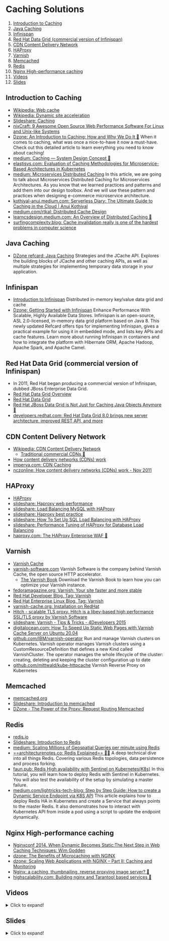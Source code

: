 # Caching Solutions

1. [Introduction to Caching](#introduction-to-caching)
2. [Java Caching](#java-caching)
3. [Infinispan](#infinispan)
4. [Red Hat Data Grid (commercial version of Infinispan)](#red-hat-data-grid-commercial-version-of-infinispan)
5. [CDN Content Delivery Network](#cdn-content-delivery-network)
6. [HAProxy](#haproxy)
7. [Varnish](#varnish)
8. [Memcached](#memcached)
9. [Redis](#redis)
10. [Nginx High-performance caching](#nginx-high-performance-caching)
11. [Videos](#videos)
12. [Slides](#slides)

## Introduction to Caching

- [Wikipedia: Web cache](https://en.wikipedia.org/wiki/Web_cache)
- [Wikipedia: Dynamic site acceleration](https://en.wikipedia.org/wiki/Dynamic_site_acceleration)
- [Slideshare: Caching](http://www.slideshare.net/NasceniaIT/brown-bag-caching-rafi-faisal-48694442)
- [nixCraft: 9 Awesome Open Source Web Performance Software For Linux and Unix-like Systems](https://www.cyberciti.biz/open-source/http-web-performance-proxy-load-balancer-accelerator-software/)
- [Dzone: An Introduction to Caching: How and Why We Do It 🌟](https://dzone.com/articles/introducing-amp-assimilating-caching-quick-read-fo) When it comes to caching, what was once a nice-to-have it now a must-have. Check out this detailed article to learn everything you need to know about caching!
- [medium: Caching — System Design Concept 🌟](https://medium.com/enjoy-algorithm/caching-system-design-concept-500134cff300)
- [elastisys.com: Evaluation of Caching Methodologies for Microservice-Based Architectures in Kubernetes](https://elastisys.com/evaluation-of-caching-methodologies/)
- [medium: Microservices Distributed Caching](https://medium.com/design-microservices-architecture-with-patterns/microservices-distributed-caching-76828817e41b) In this article, we are going to talk about Microservices Distributed Caching for Microservices Architectures. As you know that we learned practices and patterns and add them into our design toolbox. And we will use these pattern and practices when designing e-commerce microservice architecture.
- [kothiyal-anuj.medium.com: Serverless Diary: The Ultimate Guide to Caching in the Cloud | Anuj Kothiyal](https://kothiyal-anuj.medium.com/serverless-diary-the-ultimate-guide-to-caching-in-the-cloud-249f6a06915f)
- [medium.com/rtkal: Distributed Cache Design](https://medium.com/rtkal/distributed-cache-design-348cbe334df1)
- [learncsdesign.medium.com: An Overview of Distributed Caching 🌟](https://learncsdesign.medium.com/an-overview-of-distributed-caching-e426781d1ff0)
- [surfingcomplexity.blog: Cache invalidation really is one of the hardest problems in computer science](https://surfingcomplexity.blog/2022/11/25/cache-invalidation-really-is-one-of-the-hardest-things-in-computer-science/)

## Java Caching

- [DZone refcard: Java Caching](https://dzone.com/refcardz/java-caching) Strategies and the JCache API. Explores the building blocks of JCache and other caching APIs, as well as multiple strategies for implementing temporary data storage in your application.

## Infinispan

- [Introduction to Infinispan](https://infinispan.org/about/) Distributed in-memory key/value data grid and cache
- [Dzone: Getting Started with Infinispan](https://dzone.com/refcardz/getting-started-infinispan) Enhance Performance With Scalable, Highly Available Data Stores. Infinispan is an open-source, ASL 2.0-licensed, in-memory data grid platform based on Java 8. This newly updated Refcard offers tips for implementing Infinispan, gives a practical example for using it in embedded mode, and lists key APIs and cache features. Learn more about running Infinispan in containers and how to integrate the platform with Hibernate ORM, Apache Hadoop, Apache Spark, and Apache Camel.

## Red Hat Data Grid (commercial version of Infinispan)

- In 2011, Red Hat began producing a commercial version of Infinispan, dubbed JBoss Enterprise Data Grid.
- [Red Hat Data Grid Overview](https://developers.redhat.com/products/datagrid/overview)
- [Red Hat Data Grid](https://www.redhat.com/en/technologies/jboss-middleware/data-grid)
- [Red Hat JBoss Data Grid is Not Just for Caching Java Objects Anymore 🌟](https://thenewstack.io/red-hat-jboss-data-grid-not-just-storing-java-objects-anymore/)
- [developers.redhat.com: Red Hat Data Grid 8.0 brings new server architecture, improved REST API, and more](https://developers.redhat.com/blog/2020/04/13/red-hat-data-grid-8-0-brings-new-server-architecture-improved-rest-api-and-more/)

## CDN Content Delivery Network

- [Wikipedia: CDN Content Delivery Network](https://en.wikipedia.org/wiki/Content_delivery_network)
    - [Traditional commercial CDNs 🌟](https://en.wikipedia.org/wiki/Content_delivery_network#Traditional_commercial_CDNs)
- [How content delivery networks (CDNs) work](https://humanwhocodes.com/blog/2011/11/29/how-content-delivery-networks-cdns-work/)
- [imperva.com: CDN Caching](https://www.imperva.com/learn/performance/cdn-caching/)
- [nczonline: How content delivery networks (CDNs) work - Nov 2011](https://www.nczonline.net/blog/2011/11/29/how-content-delivery-networks-cdns-work/)

## HAProxy

- [HAProxy](http://www.haproxy.org)
- [slideshare: Haproxy web performance](http://www.slideshare.net/haproxytech/haproxy-web-performance-55536394)
- [slideshare: Load Balancing MySQL with HAProxy](http://www.slideshare.net/Severalnines/load-balancing-mysql-with-haproxy-webinar-replay-english-44071270)
- [slideshare: Haproxy best practice](http://www.slideshare.net/haproxytech/haproxy-best-practice)
- [slideshare: How To Set Up SQL Load Balancing with HAProxy](http://www.slideshare.net/Severalnines/severalnines-ha-proxyjul20143)
- [slideshare: Performance Tuning of HAProxy for Database Load Balancing](http://www.slideshare.net/Severalnines/haproxy-mysql-slides)
- [haproxy.com: The HAProxy Enterprise WAF 🌟](https://www.haproxy.com/blog/the-haproxy-enterprise-waf/)

## Varnish

- [Varnish Cache](https://www.varnish-cache.org/)
- [varnish-software.com](https://www.varnish-software.com) Varnish Software is the company behind Varnish Cache, the open source HTTP accelerator.
    - [The Varnish Book](http://info.varnish-software.com/the-varnish-book) Download the Varnish Book to learn how you can optimize your Varnish instance.
- [fedoramagazine.org: Varnish: Your site faster and more stable](https://fedoramagazine.org/varnish-site-faster-stable/)
- [Red Hat Developer Blog. Tag: Varnish](https://developerblog.redhat.com/tag/varnish/)
- [Red Hat Enterprise Linux Blog. Tag: Varnish](http://rhelblog.redhat.com/tag/varnish/)
- [varnish-cache.org: Installation on RedHat](https://www.varnish-cache.org/installation/redhat)
- [Hitch - scalable TLS proxy. Hitch is a libev-based high performance SSL/TLS proxy by Varnish Software](https://hitch-tls.org/)
- [slideshare: Varnish - Tips & Tricks - 4Developers 2015](http://www.slideshare.net/piotrpasich/varnish-47199139)
- [digitalocean.com: How To Speed Up Static Web Pages with Varnish Cache Server on Ubuntu 20.04](https://www.digitalocean.com/community/tutorials/how-to-speed-up-static-web-pages-with-varnish-cache-server-on-ubuntu-20-04)
- [github.com/IBM/varnish-operator](https://github.com/IBM/varnish-operator) Run and manage Varnish clusters on Kubernetes. Varnish operator manages Varnish clusters using a CustomResourceDefinition that defines a new Kind called VarnishCluster. The operator manages the whole lifecycle of the cluster: creating, deleting and keeping the cluster configuration up to date
- [github.com/mittwald/kube-httpcache](https://github.com/mittwald/kube-httpcache) Varnish Reverse Proxy on Kubernetes

## Memcached

- [memcached.org](http://memcached.org)
- [Slideshare: Introduction to memcached](http://www.slideshare.net/oemebamo/introduction-to-memcached)
- [DZone - The Power of the Proxy: Request Routing Memcached](https://dzone.com/articles/the-power-of-the-proxy-request-routing-memcached)

## Redis

- [redis.io](http://redis.io)
- [Slideshare: Introduction to Redis](http://www.slideshare.net/dvirsky/introduction-to-redis)
- [medium: Scaling Millions of Geospatial Queries per minute using Redis](https://medium.com/groupon-eng/scaling-millions-of-geospatial-queries-per-minute-using-redis-7c05bcf6b4db)
- [==architecturenotes.co: Redis Explained== 🌟🌟](https://architecturenotes.co/redis/) A deep technical dive into all things Redis. Covering various Redis topologies, data persistence and process forking.
- [faun.pub: Redis High availability with Sentinel on Kubernetes(K8s)](https://faun.pub/redis-high-availability-with-sentinel-on-kubernetes-k8s-a1d67842e0ce) In this tutorial, you will learn how to deploy Redis with Sentinel in Kubernetes. You will also test the availability of the setup by simulating a master failure.
- [medium.com/lightricks-tech-blog: Step by Step Guide: How to create a Dynamic Service Endpoint via K8S API](https://medium.com/lightricks-tech-blog/step-by-step-guide-how-to-create-a-dynamic-service-endpoint-via-k8s-api-1024309cb226) This article explains how to deploy Redis HA in Kubernetes and create a Service that always points to the master Redis. It also demonstrates how to interact with Kubernetes API from inside a pod using a script to update the endpoint dynamically.

## Nginx High-performance caching

- [Nginxconf 2014. When Dynamic Becomes Static:The Next Step in Web Caching Techniques: Wim Godden](https://www.youtube.com/watch?v=OssIuHbgzJY)
- [dzone: The Benefits of Microcaching with NGINX](https://dzone.com/articles/the-benefits-of-microcaching-with-nginx)
- [dzone: Scaling Web Applications with NGINX – Part II: Caching and Monitoring](https://dzone.com/articles/scaling-web-applications-with-nginx-part-ii-cachin)
- [Nginx: a caching, thumbnailing, reverse proxying image server? 🌟](http://charlesleifer.com/blog/nginx-a-caching-thumbnailing-reverse-proxying-image-server-/)
- [highscalability.com: Building nginx and Tarantool based services 🌟](http://highscalability.com/blog/2016/2/17/building-nginx-and-tarantool-based-services.html)

## Videos

<details>
  <summary>Click to expand!</summary>

<center>
<iframe width="560" height="315" src="https://www.youtube.com/embed/OssIuHbgzJY?rel=0" frameborder="0" allowfullscreen class="video"></iframe>
<iframe width="560" height="315" src="https://www.youtube.com/embed/bjXNWBaIWjM?rel=0" frameborder="0" allowfullscreen class="video"></iframe>
</center>
</details>

## Slides

<details>
  <summary>Click to expand!</summary>

<center>
<iframe src="//www.slideshare.net/slideshow/embed_code/key/wC5wngKnh2iydS" width="595" height="485" frameborder="0" marginwidth="0" marginheight="0" scrolling="no" style="border:1px solid #CCC; border-width:1px; margin-bottom:5px; max-width: 100%;" allowfullscreen class="video"> </iframe> <div style="margin-bottom:5px"> <strong> <a href="//www.slideshare.net/Nginx/nginx-highperformance-caching" title="NGINX High-performance Caching" target="_blank">NGINX High-performance Caching</a> </strong> from <strong><a href="//www.slideshare.net/Nginx" target="_blank">NGINX, Inc.</a></strong> </div>

<iframe src="//www.slideshare.net/slideshow/embed_code/key/3nvYR34GEVLEei" width="595" height="485" frameborder="0" marginwidth="0" marginheight="0" scrolling="no" style="border:1px solid #CCC; border-width:1px; margin-bottom:5px; max-width: 100%;" allowfullscreen class="video"> </iframe> <div style="margin-bottom:5px"> <strong> <a href="//www.slideshare.net/dvirsky/introduction-to-redis" title="Introduction to Redis" target="_blank">Introduction to Redis</a> </strong> from <strong><a target="_blank" href="//www.slideshare.net/dvirsky">Dvir Volk</a></strong> </div>

<iframe src="//www.slideshare.net/slideshow/embed_code/key/42WDX39CPeO9e6" width="595" height="485" frameborder="0" marginwidth="0" marginheight="0" scrolling="no" style="border:1px solid #CCC; border-width:1px; margin-bottom:5px; max-width: 100%;" allowfullscreen class="video"> </iframe> <div style="margin-bottom:5px"> <strong> <a href="//www.slideshare.net/NasceniaIT/brown-bag-caching-rafi-faisal-48694442" title="Caching" target="_blank">Caching</a> </strong> from <strong><a target="_blank" href="//www.slideshare.net/NasceniaIT">Nascenia IT</a></strong> </div>

<iframe src="//www.slideshare.net/slideshow/embed_code/key/rqpOlUNkU6NOvo" width="595" height="485" frameborder="0" marginwidth="0" marginheight="0" scrolling="no" style="border:1px solid #CCC; border-width:1px; margin-bottom:5px; max-width: 100%;" allowfullscreen class="video"> </iframe> <div style="margin-bottom:5px"> <strong> <a href="//www.slideshare.net/oemebamo/introduction-to-memcached" title="Introduction to memcached" target="_blank">Introduction to memcached</a> </strong> from <strong><a target="_blank" href="//www.slideshare.net/oemebamo">Jurriaan Persyn</a></strong> </div>

<iframe src="//www.slideshare.net/slideshow/embed_code/key/fQrbxcE741QjvX" width="595" height="485" frameborder="0" marginwidth="0" marginheight="0" scrolling="no" style="border:1px solid #CCC; border-width:1px; margin-bottom:5px; max-width: 100%;" allowfullscreen class="video"> </iframe> <div style="margin-bottom:5px"> <strong> <a href="//www.slideshare.net/kimlindholm/varnish-configuration-step-by-step" title="Varnish Configuration Step by Step" target="_blank">Varnish Configuration Step by Step</a> </strong> from <strong><a target="_blank" href="//www.slideshare.net/kimlindholm">Kim Stefan Lindholm</a></strong> </div>

<iframe src="//www.slideshare.net/slideshow/embed_code/key/JlHlus2tBHDZVi" width="595" height="485" frameborder="0" marginwidth="0" marginheight="0" scrolling="no" style="border:1px solid #CCC; border-width:1px; margin-bottom:5px; max-width: 100%;" allowfullscreen class="video"> </iframe> <div style="margin-bottom:5px"> <strong> <a href="//www.slideshare.net/ivanchepurnyi/advanced-varnishusage" title="Varnish Cache and its usage in the real world!" target="_blank">Varnish Cache and its usage in the real world!</a> </strong> from <strong><a target="_blank" href="//www.slideshare.net/ivanchepurnyi">Ivan Chepurnyi</a></strong> </div>

<iframe src="//www.slideshare.net/slideshow/embed_code/key/crhLrhAgnlZmLv" width="595" height="485" frameborder="0" marginwidth="0" marginheight="0" scrolling="no" style="border:1px solid #CCC; border-width:1px; margin-bottom:5px; max-width: 100%;" allowfullscreen class="video"> </iframe> <div style="margin-bottom:5px"> <strong> <a href="//www.slideshare.net/samanthaquinonestembies/superchargin-varnish" title="Supercharging Content Delivery with Varnish" target="_blank">Supercharging Content Delivery with Varnish</a> </strong> from <strong><a target="_blank" href="//www.slideshare.net/samanthaquinonestembies">Samantha Quiñones</a></strong> </div>

<iframe src="//www.slideshare.net/slideshow/embed_code/key/hkcICcrntApXsr" width="595" height="485" frameborder="0" marginwidth="0" marginheight="0" scrolling="no" style="border:1px solid #CCC; border-width:1px; margin-bottom:5px; max-width: 100%;" allowfullscreen class="video"> </iframe> <div style="margin-bottom:5px"> <strong> <a href="//www.slideshare.net/haproxytech/haproxy-best-practice" title="Haproxy best practice" target="_blank">Haproxy best practice</a> </strong> from <strong><a target="_blank" href="//www.slideshare.net/haproxytech">haproxytech</a></strong> </div>
</center>
</details>

